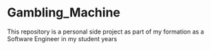 # Gambling_Machine
This repository is a personal side project as part of my formation as a Software Engineer in my student years

